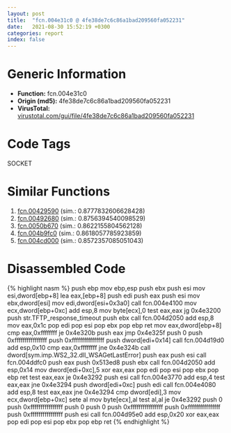 ```yaml
---
layout: post
title:  "fcn.004e31c0 @ 4fe38de7c6c86a1bad209560fa052231"
date:   2021-08-30 15:52:19 +0300
categories: report
index: false
---
```


# Generic Information
- **Function:** fcn.004e31c0
- **Origin (md5):** 4fe38de7c6c86a1bad209560fa052231
- **VirusTotal:** [virustotal.com/gui/file/4fe38de7c6c86a1bad209560fa052231][virustotal_ref]

# Code Tags
<span class="tag" id="SOCKET">SOCKET</span>


# Similar Functions

1. [fcn.00429590][similar_1_ref] (sim.: 0.8777832606628428)
2. [fcn.00492680][similar_2_ref] (sim.: 0.8756394540098529)
3. [fcn.0050b670][similar_3_ref] (sim.: 0.8622155804562128)
4. [fcn.004b9fc0][similar_4_ref] (sim.: 0.8618057785923859)
5. [fcn.004cd000][similar_5_ref] (sim.: 0.8572357085051043)


# Disassembled Code

{% highlight nasm %}
push ebp
mov ebp,esp
push ebx
push esi
mov esi,dword[ebp+8]
lea eax,[ebp+8]
push edi
push eax
push esi
mov ebx,dword[esi]
mov edi,dword[esi+0x3a0]
call fcn.004e4100
mov ecx,dword[ebp+0xc]
add esp,8
mov byte[ecx],0
test eax,eax
jg 0x4e3200
push str.TFTP_response_timeout
push ebx
call fcn.004d2050
add esp,8
mov eax,0x1c
pop edi
pop esi
pop ebx
pop ebp
ret 
mov eax,dword[ebp+8]
cmp eax,0xffffffff
je 0x4e320b
push eax
jmp 0x4e325f
push 0
push 0xffffffffffffffff
push 0xffffffffffffffff
push dword[edi+0x14]
call fcn.004d19d0
add esp,0x10
cmp eax,0xffffffff
jne 0x4e324b
call dword[sym.imp.WS2_32.dll_WSAGetLastError]
push eax
push esi
call fcn.004ddfc0
push eax
push 0x513ed8
push ebx
call fcn.004d2050
add esp,0x14
mov dword[edi+0xc],5
xor eax,eax
pop edi
pop esi
pop ebx
pop ebp
ret 
test eax,eax
je 0x4e3292
push esi
call fcn.004e3770
add esp,4
test eax,eax
jne 0x4e3294
push dword[edi+0xc]
push edi
call fcn.004e4080
add esp,8
test eax,eax
jne 0x4e3294
cmp dword[edi],3
mov ecx,dword[ebp+0xc]
sete al
mov byte[ecx],al
test al,al
je 0x4e3292
push 0
push 0xffffffffffffffff
push 0
push 0
push 0xffffffffffffffff
push 0xffffffffffffffff
push 0xffffffffffffffff
push esi
call fcn.004d95e0
add esp,0x20
xor eax,eax
pop edi
pop esi
pop ebx
pop ebp
ret 
{% endhighlight %}


[similar_1_ref]: /report/fcn.00429590@e2ba7f10eb234338a49853c34d7d9c56
[similar_2_ref]: /report/fcn.00492680@be7fba7cc724acf4ae2900d99e0fc9c3
[similar_3_ref]: /report/fcn.0050b670@17d73cbafe6dd96dd6f2291fab06fbb5
[similar_4_ref]: /report/fcn.004b9fc0@1160595edb203a63cb2ca3ce2ff04f47
[similar_5_ref]: /report/fcn.004cd000@279a61b1e76da49531f1f16fd1102a2d
[virustotal_ref]: https://www.virustotal.com/gui/file/4fe38de7c6c86a1bad209560fa052231